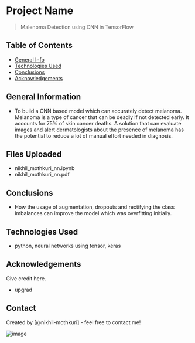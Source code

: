 # Project Name
> Malenoma Detection using CNN in TensorFlow


## Table of Contents
* [General Info](#general-information)
* [Technologies Used](#technologies-used)
* [Conclusions](#conclusions)
* [Acknowledgements](#acknowledgements)

<!-- You can include any other section that is pertinent to your problem -->

## General Information
- To build a CNN based model which can accurately detect melanoma. Melanoma is a type of cancer that can be deadly if not detected early. It accounts for 75% of skin cancer deaths. A solution that can evaluate images and alert dermatologists about the presence of melanoma has the potential to reduce a lot of manual effort needed in diagnosis.

## Files Uploaded
-	nikhil_mothkuri_nn.ipynb
-	nikhil_mothkuri_nn.pdf

<!-- You don't have to answer all the questions - just the ones relevant to your project. -->

## Conclusions
- How the usage of augmentation, dropouts and rectifying the class imbalances can improve the model which was overfitting initially.

<!-- You don't have to answer all the questions - just the ones relevant to your project. -->


## Technologies Used
- python, neural networks using tensor, keras

<!-- As the libraries versions keep on changing, it is recommended to mention the version of library used in this project -->

## Acknowledgements
Give credit here.
- upgrad


## Contact
Created by [@nikhil-mothkuri] - feel free to contact me!


<!-- Optional -->
<!-- ## License -->
<!-- This project is open source and available under the [... License](). -->

![image](https://github.com/nikhil-mothkuri/neuralnetworks/assets/16297083/e6fe687b-7054-4a53-95a9-c48a1532abdc)

